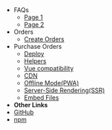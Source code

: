 - FAQs
  - [Page 1](Page1.md)
  - [Page 2](Page2.md)
- Orders
  - [Create Orders](createorder.md)
- Purchase Orders
  - [Deploy](deploy.md)
  - [Helpers](helpers.md)
  - [Vue compatibility](vue.md)
  - [CDN](cdn.md)
  - [Offline Mode(PWA)](pwa.md)
  - [Server-Side Rendering(SSR)](ssr.md)
  - [Embed Files](embed-files.md)
- **Other Links**
- [GitHub](https://github.com/jthegedus/docsify-select)
- [npm](https://www.npmjs.com/package/docsify-select)